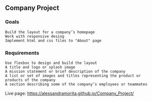 ## Company Project

### Goals
    Build the layout for a company’s homepage
    Work with responsive desing
    Implement html and css files to "About" page
    
### Requirements
    Use flexbox to design and build the layout
    A title and logo or splash image
    A mission statement or brief description of the company
    A list or set of images and titles representing the product or products of the company
    A section describing some of the company’s employees or teammates
       
Live page: https://alessandramorita.github.io/Company_Project/
